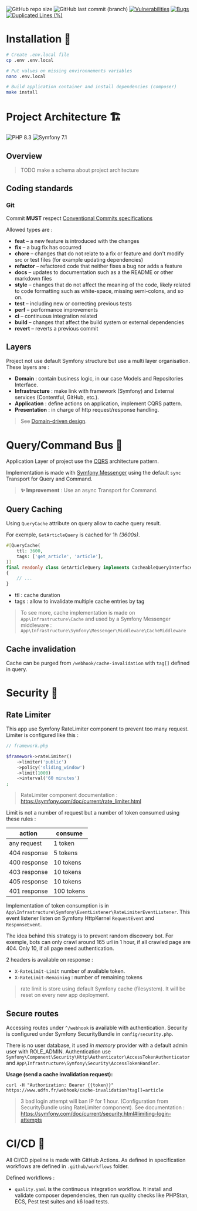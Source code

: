 ![GitHub repo size](https://img.shields.io/github/repo-size/adrien-chinour/blog)
![GitHub last commit (branch)](https://img.shields.io/github/last-commit/adrien-chinour/blog/main)
[![Vulnerabilities](https://sonarcloud.io/api/project_badges/measure?project=adrien-chinour_blog&metric=vulnerabilities)](https://sonarcloud.io/summary/new_code?id=adrien-chinour_blog)
[![Bugs](https://sonarcloud.io/api/project_badges/measure?project=adrien-chinour_blog&metric=bugs)](https://sonarcloud.io/summary/new_code?id=adrien-chinour_blog)
[![Duplicated Lines (%)](https://sonarcloud.io/api/project_badges/measure?project=adrien-chinour_blog&metric=duplicated_lines_density)](https://sonarcloud.io/summary/new_code?id=adrien-chinour_blog)

# Installation 🔧

```sh
# Create .env.local file
cp .env .env.local

# Put values on missing environnements variables
nano .env.local

# Build application container and install dependencies (composer)
make install
```

# Project Architecture 🏗️

![PHP 8.3](https://img.shields.io/badge/php_8.3-brightgreen?logo=php&logoColor=white)
![Symfony 7.1](https://img.shields.io/badge/Symfony_7.0-brightgreen?logo=symfony)

## Overview

> TODO make a schema about project architecture

## Coding standards

### Git

Commit **MUST** respect [Conventional Commits specifications](https://www.conventionalcommits.org/en/v1.0.0/)

Allowed types are :

- **feat** – a new feature is introduced with the changes
- **fix** – a bug fix has occurred
- **chore** – changes that do not relate to a fix or feature and don't modify src or test files (for example updating
  dependencies)
- **refactor** – refactored code that neither fixes a bug nor adds a feature
- **docs** – updates to documentation such as a the README or other markdown files
- **style** – changes that do not affect the meaning of the code, likely related to code formatting such as white-space,
  missing semi-colons, and so on.
- **test** – including new or correcting previous tests
- **perf** – performance improvements
- **ci** – continuous integration related
- **build** – changes that affect the build system or external dependencies
- **revert** – reverts a previous commit

## Layers

Project not use default Symfony structure but use a multi layer organisation. These layers are :

- **Domain** : contain business logic, in our case Models and Repositories Interface.
- **Infrastructure** : make link with framework (Symfony) and External services (Contentful, GitHub, etc.).
- **Application** : define actions on application, implement CQRS pattern.
- **Presentation** : in charge of http request/response handling.

> See [Domain-driven design](https://en.wikipedia.org/wiki/Domain-driven_design).

# Query/Command Bus 🚌

Application Layer of project use the [CQRS](https://en.wikipedia.org/wiki/Command_Query_Responsibility_Segregation)
architecture pattern.

Implementation is made with [Symfony Messenger](https://symfony.com/doc/current/components/messenger.html) using the
default `sync` Transport for Query and Command.

> **✨ Improvement** : Use an async Transport for Command.

## Query Caching

Using `QueryCache` attribute on query allow to cache query result.

For exemple, `GetArticleQuery` is cached for 1h _(3600s)_.

```php
#[QueryCache(
    ttl: 3600,
    tags: ['get_article', 'article'],
)]
final readonly class GetArticleQuery implements CacheableQueryInterface
{
    // ...
}
```

- ttl : cache duration
- tags : allow to invalidate multiple cache entries by tag

> To see more, cache implementation is made on `App\Infrastructure\Cache` and used by a Symfony Messenger
> middleware : `App\Infrastructure\Symfony\Messenger\Middleware\CacheMiddleware`

## Cache invalidation

Cache can be purged from `/webhook/cache-invalidation` with `tag[]` defined in query.

# Security 👮

## Rate Limiter

This app use Symfony RateLimiter component to prevent too many request. Limiter is configured like this :

```php
// framework.php

$framework->rateLimiter()
    ->limiter('public')
    ->policy('sliding_window')
    ->limit(1000)
    ->interval('60 minutes')
;
```

> RateLimiter component documentation : https://symfony.com/doc/current/rate_limiter.html

Limit is not a number of request but a number of token consumed using these rules :

| action       | consume    |
|--------------|------------|
| any request  | 1 token    |
| 404 response | 5 tokens   |
| 400 response | 10 tokens  |
| 403 response | 10 tokens  |
| 405 response | 10 tokens  |
| 401 response | 100 tokens |

Implementation of token consumption is in `App\Infrastructure\Symfony\EventListener\RateLimiterEventListener`. This
event listener listen on Symfony HttpKernel `RequestEvent` and `ResponseEvent`.

The idea behind this strategy is to prevent random discovery bot. For exemple, bots can only crawl around 165 url in 1
hour, if all crawled page are 404. Only 10, if all page need authentication.

2 headers is available on response :

- `X-RateLimit-Limit` number of available token.
- `X-RateLimit-Remaining` : number of remaining tokens

> rate limit is store using default Symfony cache (filesystem). It will be reset on every new app deployment.

## Secure routes

Accessing routes under `^/webhook` is available with authentication. Security is configured under Symfony
SecurityBundle in `config/security.php`.

There is no user database, it used _in memory_ provider with a default admin user with ROLE_ADMIN. Authentication
use `Symfony\Component\Security\Http\Authenticator\AccessTokenAuthenticator`
and `App\Infrastructure\Symfony\Security\AccessTokenHandler`.

**Usage (send a cache invalidation request):**

```shell
curl -H "Authorization: Bearer {{token}}" https://www.udfn.fr/webhook/cache-invalidation?tag[]=article
```

> 3 bad login attempt will ban IP for 1 hour. (Configuration from SecurityBundle using RateLimiter component).
> See documentation : https://symfony.com/doc/current/security.html#limiting-login-attempts

# CI/CD ‍🔄

All CI/CD pipeline is made with GitHub Actions. As defined in specification workflows are defined in `.github/workflows`
folder.

Defined workflows :

- `quality.yaml` is the continuous integration workflow. It install and validate composer dependencies, then run quality
  checks like PHPStan, ECS, Pest test suites and k6 load tests.
